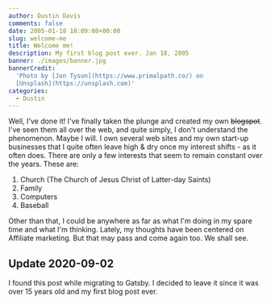 ```yaml
---
author: Dustin Davis
comments: false
date: 2005-01-18 18:09:08+00:00
slug: welcome-me
title: Welcome me!
description: My first blog post ever. Jan 18, 2005
banner: ./images/banner.jpg
bannerCredit:
  'Photo by [Jon Tyson](https://www.primalpath.co/) on
  [Unsplash](https://unsplash.com)'
categories:
  - Dustin
---
```


Well, I've done it! I've finally taken the plunge and created my own
~~blogspot~~. I've seen them all over the web, and quite simply, I don't
understand the phenomenon. Maybe I will. I own several web sites and my own
start-up businesses that I quite often leave high & dry once my interest
shifts - as it often does. There are only a few interests that seem to remain
constant over the years. These are:

1. Church (The Church of Jesus Christ of Latter-day Saints)
2. Family
3. Computers
4. Baseball

Other than that, I could be anywhere as far as what I'm doing in my spare time
and what I'm thinking. Lately, my thoughts have been centered on Affiliate
marketing. But that may pass and come again too. We shall see.

## Update 2020-09-02

I found this post while migrating to Gatsby. I decided to leave it since it was
over 15 years old and my first blog post ever.
